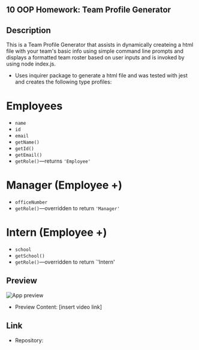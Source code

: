 ## 10 OOP Homework: Team Profile Generator

## Description
This is a Team Profile Generator that assists in dynamically createing a html file with your team's basic info using simple command line prompts and displays a formatted team roster based on user inputs and is invoked by using node index.js.

* Uses inquirer package to generate a html file and was tested with jest and creates the following type profiles: 

# Employees
* `name`
* `id`
* `email`
* `getName()`
* `getId()`
* `getEmail()`
* `getRole()`&mdash;returns `'Employee'`

# Manager  (Employee +)
* `officeNumber`
* `getRole()`&mdash;overridden to return `'Manager'`

# Intern (Employee +)
* `school`
* `getSchool()`
* `getRole()`&mdash;overridden to return `'Intern'


## Preview
![App preview](./Develop/assets/mockup-readme.png)
* Preview Content: [insert video link]

## Link
* Repository:


